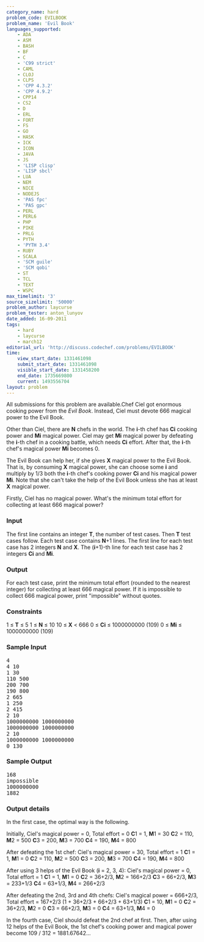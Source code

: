 ```yaml
---
category_name: hard
problem_code: EVILBOOK
problem_name: 'Evil Book'
languages_supported:
    - ADA
    - ASM
    - BASH
    - BF
    - C
    - 'C99 strict'
    - CAML
    - CLOJ
    - CLPS
    - 'CPP 4.3.2'
    - 'CPP 4.9.2'
    - CPP14
    - CS2
    - D
    - ERL
    - FORT
    - FS
    - GO
    - HASK
    - ICK
    - ICON
    - JAVA
    - JS
    - 'LISP clisp'
    - 'LISP sbcl'
    - LUA
    - NEM
    - NICE
    - NODEJS
    - 'PAS fpc'
    - 'PAS gpc'
    - PERL
    - PERL6
    - PHP
    - PIKE
    - PRLG
    - PYTH
    - 'PYTH 3.4'
    - RUBY
    - SCALA
    - 'SCM guile'
    - 'SCM qobi'
    - ST
    - TCL
    - TEXT
    - WSPC
max_timelimit: '3'
source_sizelimit: '50000'
problem_author: laycurse
problem_tester: anton_lunyov
date_added: 16-09-2011
tags:
    - hard
    - laycurse
    - march12
editorial_url: 'http://discuss.codechef.com/problems/EVILBOOK'
time:
    view_start_date: 1331461098
    submit_start_date: 1331461098
    visible_start_date: 1331458200
    end_date: 1735669800
    current: 1493556704
layout: problem
---
```

All submissions for this problem are available.Chef Ciel got enormous cooking power from the *Evil Book*. Instead, Ciel must devote 666 magical power to the Evil Book.

Other than Ciel, there are **N** chefs in the world. The **i**-th chef has **Ci** cooking power and **Mi** magical power. Ciel may get **Mi** magical power by defeating the **i**-th chef in a cooking battle, which needs **Ci** effort. After that, the **i**-th chef's magical power **Mi** becomes 0.

The Evil Book can help her, if she gives **X** magical power to the Evil Book. That is, by consuming **X** magical power, she can choose some **i** and multiply by 1/3 both the **i**-th chef's cooking power **Ci** and his magical power **Mi**. Note that she can't take the help of the Evil Book unless she has at least **X** magical power.

Firstly, Ciel has no magical power. What's the minimum total effort for collecting at least 666 magical power?

### Input

The first line contains an integer **T**, the number of test cases. Then **T** test cases follow. Each test case contains **N**+1 lines. The first line for each test case has 2 integers **N** and **X**. The (**i**+1)-th line for each test case has 2 integers **Ci** and **Mi**.

### Output

For each test case, print the minimum total effort (rounded to the nearest integer) for collecting at least 666 magical power. If it is impossible to collect 666 magical power, print "impossible" without quotes.

### Constraints

1 ≤ **T** ≤ 5
1 ≤ **N** ≤ 10
10 ≤ **X** < 666
0 ≤ **Ci** ≤ 1000000000 (109)
0 ≤ **Mi** ≤ 1000000000 (109)

### Sample Input

<pre>4
4 10
1 30
110 500
200 700
190 800
2 665
1 250
2 415
2 10
1000000000 1000000000
1000000000 1000000000
2 10
1000000000 1000000000
0 130
</pre>
### Sample Output

<pre>168
impossible
1000000000
1882
</pre>
### Output details

In the first case, the optimal way is the following.

Initially, Ciel's magical power = 0, Total effort = 0
**C**1 = 1, **M**1 = 30
**C**2 = 110, **M**2 = 500
**C**3 = 200, **M**3 = 700
**C**4 = 190, **M**4 = 800

After defeating the 1st chef:
Ciel's magical power = 30, Total effort = 1
**C**1 = 1, **M**1 = 0
**C**2 = 110, **M**2 = 500
**C**3 = 200, **M**3 = 700
**C**4 = 190, **M**4 = 800

After using 3 helps of the Evil Book (**i** = 2, 3, 4):
Ciel's magical power = 0, Total effort = 1
**C**1 = 1, **M**1 = 0
**C**2 = 36+2/3, **M**2 = 166+2/3
**C**3 = 66+2/3, **M**3 = 233+1/3
**C**4 = 63+1/3, **M**4 = 266+2/3

After defeating the 2nd, 3rd and 4th chefs:
Ciel's magical power = 666+2/3, Total effort = 167+2/3 (1 + 36+2/3 + 66+2/3 + 63+1/3)
**C**1 = 10, **M**1 = 0
**C**2 = 36+2/3, **M**2 = 0
**C**3 = 66+2/3, **M**3 = 0
**C**4 = 63+1/3, **M**4 = 0

In the fourth case, Ciel should defeat the 2nd chef at first. Then, after using 12 helps of the Evil Book, the 1st chef's cooking power and magical power become 109 / 312 = 1881.67642...
